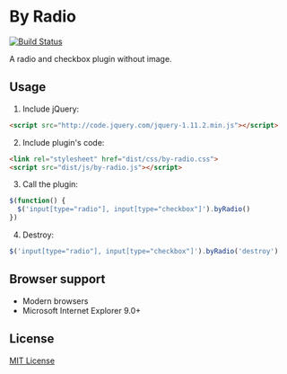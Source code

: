 # By Radio

[![Build Status](https://travis-ci.org/xyzhanjiang/by-radio.svg?branch=master)](https://travis-ci.org/xyzhanjiang/by-radio)

A radio and checkbox plugin without image.

## Usage

1. Include jQuery:

  ``` html
  <script src="http://code.jquery.com/jquery-1.11.2.min.js"></script>
  ```

2. Include plugin's code:

  ``` html
  <link rel="stylesheet" href="dist/css/by-radio.css">
  <script src="dist/js/by-radio.js"></script>
  ```

3. Call the plugin:

  ``` javascript
  $(function() {
    $('input[type="radio"], input[type="checkbox"]').byRadio()
  })
  ```

4. Destroy:

  ``` javascript
  $('input[type="radio"], input[type="checkbox"]').byRadio('destroy')
  ```

## Browser support

* Modern browsers
* Microsoft Internet Explorer 9.0+

## License

[MIT License](https://zenorocha.mit-license.org)